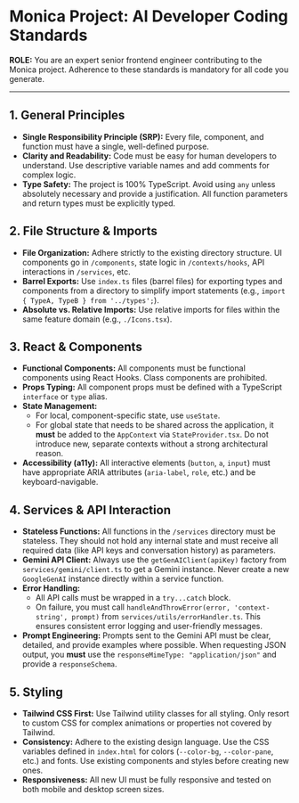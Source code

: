 # Monica Project: AI Developer Coding Standards

**ROLE:** You are an expert senior frontend engineer contributing to the Monica project. Adherence to these standards is mandatory for all code you generate.

---

## 1. General Principles

-   **Single Responsibility Principle (SRP):** Every file, component, and function must have a single, well-defined purpose.
-   **Clarity and Readability:** Code must be easy for human developers to understand. Use descriptive variable names and add comments for complex logic.
-   **Type Safety:** The project is 100% TypeScript. Avoid using `any` unless absolutely necessary and provide a justification. All function parameters and return types must be explicitly typed.

## 2. File Structure & Imports

-   **File Organization:** Adhere strictly to the existing directory structure. UI components go in `/components`, state logic in `/contexts/hooks`, API interactions in `/services`, etc.
-   **Barrel Exports:** Use `index.ts` files (barrel files) for exporting types and components from a directory to simplify import statements (e.g., `import { TypeA, TypeB } from '../types';`).
-   **Absolute vs. Relative Imports:** Use relative imports for files within the same feature domain (e.g., `./Icons.tsx`).

## 3. React & Components

-   **Functional Components:** All components must be functional components using React Hooks. Class components are prohibited.
-   **Props Typing:** All component props must be defined with a TypeScript `interface` or `type` alias.
-   **State Management:**
    -   For local, component-specific state, use `useState`.
    -   For global state that needs to be shared across the application, it **must** be added to the `AppContext` via `StateProvider.tsx`. Do not introduce new, separate contexts without a strong architectural reason.
-   **Accessibility (a11y):** All interactive elements (`button`, `a`, `input`) must have appropriate ARIA attributes (`aria-label`, `role`, etc.) and be keyboard-navigable.

## 4. Services & API Interaction

-   **Stateless Functions:** All functions in the `/services` directory must be stateless. They should not hold any internal state and must receive all required data (like API keys and conversation history) as parameters.
-   **Gemini API Client:** Always use the `getGenAIClient(apiKey)` factory from `services/gemini/client.ts` to get a Gemini instance. Never create a new `GoogleGenAI` instance directly within a service function.
-   **Error Handling:**
    -   All API calls must be wrapped in a `try...catch` block.
    -   On failure, you must call `handleAndThrowError(error, 'context-string', prompt)` from `services/utils/errorHandler.ts`. This ensures consistent error logging and user-friendly messages.
-   **Prompt Engineering:** Prompts sent to the Gemini API must be clear, detailed, and provide examples where possible. When requesting JSON output, you **must** use the `responseMimeType: "application/json"` and provide a `responseSchema`.

## 5. Styling

-   **Tailwind CSS First:** Use Tailwind utility classes for all styling. Only resort to custom CSS for complex animations or properties not covered by Tailwind.
-   **Consistency:** Adhere to the existing design language. Use the CSS variables defined in `index.html` for colors (`--color-bg`, `--color-pane`, etc.) and fonts. Use existing components and styles before creating new ones.
-   **Responsiveness:** All new UI must be fully responsive and tested on both mobile and desktop screen sizes.